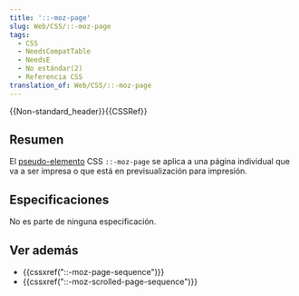 ```yaml
---
title: '::-moz-page'
slug: Web/CSS/::-moz-page
tags:
  - CSS
  - NeedsCompatTable
  - NeedsE
  - No estándar(2)
  - Referencia CSS
translation_of: Web/CSS/::-moz-page
---
```


{{Non-standard_header}}{{CSSRef}}

## Resumen

El [pseudo-elemento](/es/docs/Web/CSS/Pseudo-elements) CSS `::-moz-page` se aplica a una página individual que va a ser impresa o que está en previsualización para impresión.

## Especificaciones

No es parte de ninguna especificación.

## Ver además

- {{cssxref("::-moz-page-sequence")}}
- {{cssxref("::-moz-scrolled-page-sequence")}}

